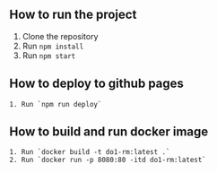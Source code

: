 ## How to run the project
1. Clone the repository
2. Run `npm install`
3. Run `npm start`

## How to deploy to github pages

```
1. Run `npm run deploy`

```

## How to build and run docker image

```
1. Run `docker build -t do1-rm:latest .`
2. Run `docker run -p 8080:80 -itd do1-rm:latest`
```